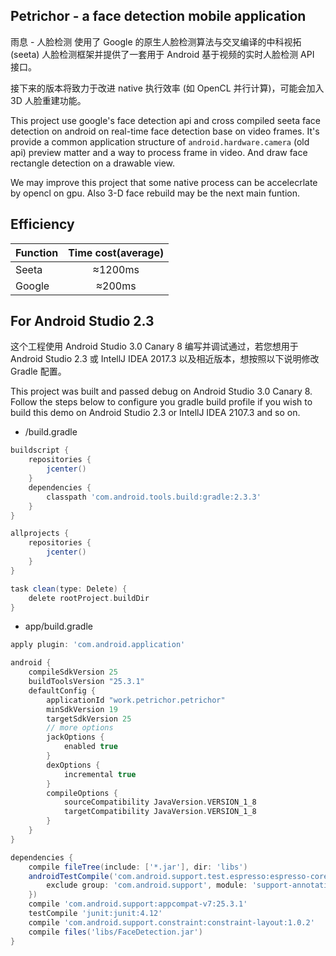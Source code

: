 ## Petrichor - a face detection mobile application

雨息 - 人脸检测 使用了 Google 的原生人脸检测算法与交叉编译的中科视拓 (seeta) 人脸检测框架并提供了一套用于 Android 基于视频的实时人脸检测 API 接口。

接下来的版本将致力于改进 native 执行效率 (如 OpenCL 并行计算)，可能会加入 3D 人脸重建功能。

This project use google's face detection api and cross compiled seeta face detection on android on real-time face detection base on video frames. It's provide a common application structure of `android.hardware.camera` (old api) preview matter and a way to process frame in video. And draw face rectangle detection on a drawable view.

We may improve this project that some native process can be accelecrlate by opencl on gpu. Also 3-D face rebuild may be the next main funtion.


## Efficiency
Function|Time cost(average)
--------|:---------------:
Seeta   |≈1200ms
Google  |≈200ms

## For Android Studio 2.3

这个工程使用 Android Studio 3.0 Canary 8 编写并调试通过，若您想用于 Android Studio 2.3 或 IntellJ IDEA 2017.3 以及相近版本，想按照以下说明修改 Gradle 配置。

This project was built and passed debug on Android Studio 3.0 Canary 8. Follow the steps below to configure you gradle build profile if you wish to build this demo on Android Studio 2.3 or IntellJ IDEA 2107.3 and so on.

- /build.gradle

```gradle
buildscript {
    repositories {
        jcenter()
    }
    dependencies {
        classpath 'com.android.tools.build:gradle:2.3.3'
    }
}

allprojects {
    repositories {
        jcenter()
    }
}

task clean(type: Delete) {
    delete rootProject.buildDir
}
```

- app/build.gradle

```gradle
apply plugin: 'com.android.application'

android {
    compileSdkVersion 25
    buildToolsVersion "25.3.1"
    defaultConfig {
        applicationId "work.petrichor.petrichor"
        minSdkVersion 19
        targetSdkVersion 25
        // more options
        jackOptions {
            enabled true
        }
        dexOptions {
            incremental true
        }
        compileOptions {
            sourceCompatibility JavaVersion.VERSION_1_8
            targetCompatibility JavaVersion.VERSION_1_8
        }
    }
}

dependencies {
    compile fileTree(include: ['*.jar'], dir: 'libs')
    androidTestCompile('com.android.support.test.espresso:espresso-core:2.2.2', {
        exclude group: 'com.android.support', module: 'support-annotations'
    })
    compile 'com.android.support:appcompat-v7:25.3.1'
    testCompile 'junit:junit:4.12'
    compile 'com.android.support.constraint:constraint-layout:1.0.2'
    compile files('libs/FaceDetection.jar')
}
```


